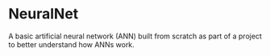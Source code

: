 # NeuralNet

A basic artificial neural network (ANN) built from scratch as part of a project to better understand how ANNs work.
